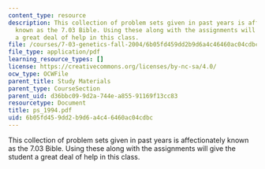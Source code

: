 ```yaml
---
content_type: resource
description: This collection of problem sets given in past years is affectionately
  known as the 7.03 Bible. Using these along with the assignments will give the student
  a great deal of help in this class.
file: /courses/7-03-genetics-fall-2004/6b05fd459dd2b9d6a4c46460ac04cdbc_ps_1994.pdf
file_type: application/pdf
learning_resource_types: []
license: https://creativecommons.org/licenses/by-nc-sa/4.0/
ocw_type: OCWFile
parent_title: Study Materials
parent_type: CourseSection
parent_uid: d36bbc09-9d2a-744e-a855-91169f13cc83
resourcetype: Document
title: ps_1994.pdf
uid: 6b05fd45-9dd2-b9d6-a4c4-6460ac04cdbc
---
```

This collection of problem sets given in past years is affectionately known as the 7.03 Bible. Using these along with the assignments will give the student a great deal of help in this class.